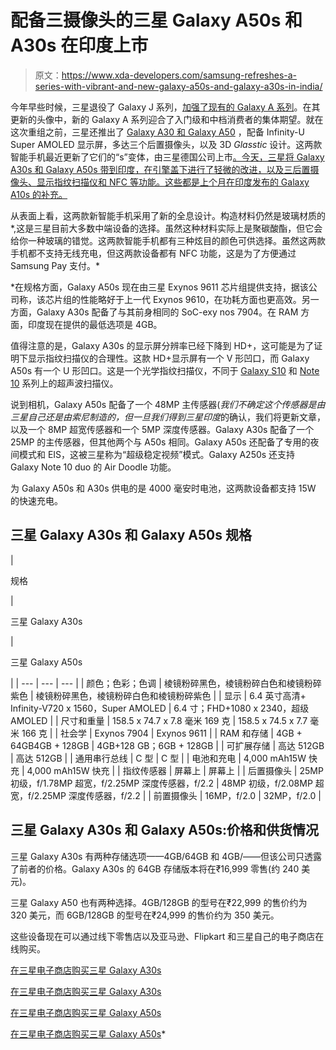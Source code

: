 # 配备三摄像头的三星 Galaxy A50s 和 A30s 在印度上市

> 原文：<https://www.xda-developers.com/samsung-refreshes-a-series-with-vibrant-and-new-galaxy-a50s-and-galaxy-a30s-in-india/>

今年早些时候，三星退役了 Galaxy J 系列，[加强了现有的 Galaxy A 系列](https://www.xda-developers.com/samsung-galaxy-j-renamed-galaxy-a/)。在其更新的头像中，新的 Galaxy A 系列迎合了入门级和中档消费者的集体期望。就在这次重组之前，三星还推出了 [Galaxy A30 和 Galaxy A50](https://www.xda-developers.com/samsung-galaxy-a50-galaxy-a30-launch-specifications/) ，配备 Infinity-U Super AMOLED 显示屏，多达三个后置摄像头，以及 3D *Glasstic* 设计。这两款智能手机最近更新了它们的“s”变体，由三星德国公司上市[。今天，三星将 Galaxy A30s 和 Galaxy A50s 带到印度，在引擎盖下进行了轻微的改进，以及三后置摄像头、显示指纹扫描仪和 NFC 等功能。这些都是上个月在印度发布的 Galaxy A10s 的补充。](https://www.xda-developers.com/samsung-galaxy-a50s-a30s-announced/)

从表面上看，这两款新智能手机采用了新的全息设计。构造材料仍然是玻璃材质的*,这是三星目前大多数中端设备的选择。虽然这种材料实际上是聚碳酸酯，但它会给你一种玻璃的错觉。这两款智能手机都有三种炫目的颜色可供选择。虽然这两款手机都不支持无线充电，但这两款设备都有 NFC 功能，这是为了方便通过 Samsung Pay 支付。*

 *在规格方面，Galaxy A50s 现在由三星 Exynos 9611 芯片组提供支持，据该公司称，该芯片组的性能略好于上一代 Exynos 9610，在功耗方面也更高效。另一方面，Galaxy A30s 配备了与其前身相同的 SoC-exy nos 7904。在 RAM 方面，印度现在提供的最低选项是 4GB。

值得注意的是，Galaxy A30s 的显示屏分辨率已经下降到 HD+，这可能是为了证明下显示指纹扫描仪的合理性。这款 HD+显示屏有一个 V 形凹口，而 Galaxy A50s 有一个 U 形凹口。这是一个光学指纹扫描仪，不同于 [Galaxy S10](https://www.xda-developers.com/samsung-galaxy-s10-s10-and-s10e-launch-with-the-snapdragon-855-ultrasonic-in-display-fingerprint-scanners-reverse-wireless-charging-and-a-whole-lot-more/) 和 [Note 10](https://www.xda-developers.com/samsung-galaxy-note-10-specs-features-price-availability/) 系列上的超声波扫描仪。

说到相机，Galaxy A50s 配备了一个 48MP 主传感器(*我们不确定这个传感器是由三星自己还是由索尼制造的，但一旦我们得到三星印度*的确认，我们将更新文章，以及一个 8MP 超宽传感器和一个 5MP 深度传感器。Galaxy A30s 配备了一个 25MP 的主传感器，但其他两个与 A50s 相同。Galaxy A50s 还配备了专用的夜间模式和 EIS，这被三星称为“超级稳定视频”模式。Galaxy A250s 还支持 Galaxy Note 10 duo 的 Air Doodle 功能。

为 Galaxy A50s 和 A30s 供电的是 4000 毫安时电池，这两款设备都支持 15W 的快速充电。

## 三星 Galaxy A30s 和 Galaxy A50s 规格

| 

规格

 | 

三星 Galaxy A30s

 | 

三星 Galaxy A50s

 |
| --- | --- | --- |
| 颜色；色彩；色调 | 棱镜粉碎黑色，棱镜粉碎白色和棱镜粉碎紫色 | 棱镜粉碎黑色，棱镜粉碎白色和棱镜粉碎紫色 |
| 显示 | 6.4 英寸高清+ Infinity-V720 x 1560，Super AMOLED | 6.4 寸；FHD+1080 x 2340，超级 AMOLED |
| 尺寸和重量 | 158.5 x 74.7 x 7.8 毫米 169 克 | 158.5 x 74.5 x 7.7 毫米 166 克 |
| 社会学 | Exynos 7904 | Exynos 9611 |
| RAM 和存储 | 4GB + 64GB4GB + 128GB | 4GB+128 GB；6GB + 128GB |
| 可扩展存储 | 高达 512GB | 高达 512GB |
| 通用串行总线 | C 型 | C 型 |
| 电池和充电 | 4,000 mAh15W 快充 | 4,000 mAh15W 快充 |
| 指纹传感器 | 屏幕上 | 屏幕上 |
| 后置摄像头 | 25MP 初级，f/1.78MP 超宽，f/2.25MP 深度传感器，f/2.2 | 48MP 初级，f/2.08MP 超宽，f/2.25MP 深度传感器，f/2.2 |
| 前置摄像头 | 16MP，f/2.0 | 32MP，f/2.0 |

## 三星 Galaxy A30s 和 Galaxy A50s:价格和供货情况

三星 Galaxy A30s 有两种存储选项——4GB/64GB 和 4GB/——但该公司只透露了前者的价格。Galaxy A30s 的 64GB 存储版本将在₹16,999 零售(约 240 美元)。

三星 Galaxy A50 也有两种选择。4GB/128GB 的型号在₹22,999 的售价约为 320 美元，而 6GB/128GB 的型号在₹24,999 的售价约为 350 美元。

这些设备现在可以通过线下零售店以及亚马逊、Flipkart 和三星自己的电子商店在线购买。

[在三星电子商店购买三星 Galaxy A30s](https://shop-links.co/link/?exclusive=1&publisher_slug=xda&article_name=Samsung+refreshes+A+Series+with+vibrant+and+new+Galaxy+A50s+and+Galaxy+A30s+in+India&article_url=https%3A%2F%2Fwww.xda-developers.com%2Fsamsung-refreshes-a-series-with-vibrant-and-new-galaxy-a50s-and-galaxy-a30s-in-india%2F&u1=UUxdaUeUpU25888&url=https%3A%2F%2Fwww.samsung.com%2Fin%2Fsmartphones%2Fgalaxy-a%2F&ourl=https%3A%2F%2Fwww.samsung.com%2Fin%2Fsmartphones%2Fgalaxy-a30s-a307f-4gb%2FSM-A307FZKVINS%2F)

[在三星电子商店购买三星 Galaxy A30s](https://shop-links.co/link/?exclusive=1&publisher_slug=xda&article_name=Samsung+refreshes+A+Series+with+vibrant+and+new+Galaxy+A50s+and+Galaxy+A30s+in+India&article_url=https%3A%2F%2Fwww.xda-developers.com%2Fsamsung-refreshes-a-series-with-vibrant-and-new-galaxy-a50s-and-galaxy-a30s-in-india%2F&u1=UUxdaUeUpU25888&url=https%3A%2F%2Fwww.samsung.com%2Fin%2Fsmartphones%2Fgalaxy-a%2F&ourl=https%3A%2F%2Fwww.samsung.com%2Fin%2Fsmartphones%2Fgalaxy-a30s-a307f-4gb%2FSM-A307FZKVINS%2F)

[在三星电子商店购买三星 Galaxy A50s](https://shop-links.co/link/?exclusive=1&publisher_slug=xda&article_name=Samsung+refreshes+A+Series+with+vibrant+and+new+Galaxy+A50s+and+Galaxy+A30s+in+India&article_url=https%3A%2F%2Fwww.xda-developers.com%2Fsamsung-refreshes-a-series-with-vibrant-and-new-galaxy-a50s-and-galaxy-a30s-in-india%2F&u1=UUxdaUeUpU25888&url=https%3A%2F%2Fwww.samsung.com%2Fin%2Fsmartphones%2Fgalaxy-a50s-a507f-4gb%2F&ourl=https%3A%2F%2Fwww.samsung.com%2Fin%2Fsmartphones%2Fgalaxy-a50s-a507f-4gb%2FSM-A507FZKVINS%2F)

[在三星电子商店购买三星 Galaxy A50s](https://shop-links.co/link/?exclusive=1&publisher_slug=xda&article_name=Samsung+refreshes+A+Series+with+vibrant+and+new+Galaxy+A50s+and+Galaxy+A30s+in+India&article_url=https%3A%2F%2Fwww.xda-developers.com%2Fsamsung-refreshes-a-series-with-vibrant-and-new-galaxy-a50s-and-galaxy-a30s-in-india%2F&u1=UUxdaUeUpU25888&url=https%3A%2F%2Fwww.samsung.com%2Fin%2Fsmartphones%2Fgalaxy-a50s-a507f-4gb%2F&ourl=https%3A%2F%2Fwww.samsung.com%2Fin%2Fsmartphones%2Fgalaxy-a50s-a507f-4gb%2FSM-A507FZKVINS%2F)*